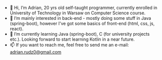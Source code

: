 - 👋 Hi, I’m Adrian, 20 yrs old self-taught programmer, currently enrolled in University of Technology in Warsaw on Computer Science course.
- 👀 I’m mainly interested in back-end - mostly doing some stuff in Java (spring-boot), however I've got some basics of front-end (html, css, js, react).
- 🌱 I’m currently learning Java (spring-boot), C (for university projects etc.). Looking forward to start learning Kotlin in a near future.
- 📫 If you want to reach me, feel free to send me an e-mail: adrian.rudz0@gmail.com
